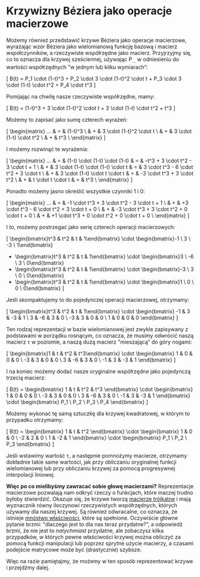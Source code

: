 # Krzywizny Béziera jako operacje macierzowe

Możemy również przedstawić krzywe Béziera jako operacje macierzowe, wyrażając wzór Béziera jako wielomianową funkcję bazową i macierz współczynników, a rzeczywiste współrzędne jako macierz. Przyjrzyjmy się, co to oznacza dla krzywej sześciennej, używając P<sub>...</sub> w odniesieniu do wartości współrzędnych "w jednym lub kilku wymiarach”:

\[
B(t) = P_1 \cdot (1-t)^3 + P_2 \cdot 3 \cdot (1-t)^2 \cdot t + P_3 \cdot 3 \cdot (1-t) \cdot t^2 + P_4 \cdot t^3
\]

Pomijając na chwilę nasze rzeczywiste współrzędne, mamy:

\[
B(t) = (1-t)^3 + 3 \cdot (1-t)^2 \cdot t + 3 \cdot (1-t) \cdot t^2 + t^3
\]

Możemy to zapisać jako sumę czterech wyrażeń:

\[
  \begin{matrix}
   ... & = & (1-t)^3 \\
     & + & 3 \cdot (1-t)^2 \cdot t \\
     & + & 3 \cdot (1-t) \cdot t^2 \\
     & + & t^3 \\
  \end{matrix}
\]

I możemy rozwinąć te wyrażenia:

\[
  \begin{matrix}
   ... & = & (1-t) \cdot (1-t) \cdot (1-t) & = & -t^3 + 3 \cdot t^2 - 3 \cdot t + 1 \\
     & + & 3 \cdot (1-t) \cdot (1-t) \cdot t & = & 3 \cdot t^3 - 6 \cdot t^2 + 3 \cdot t \\
     & + & 3 \cdot (1-t) \cdot t \cdot t & = & -3 \cdot t^3 + 3 \cdot t^2 \\
     & + & t \cdot t \cdot t & = & t^3 \\
  \end{matrix}
\]

Ponadto możemy jasno określić wszystkie czynniki 1 i 0:

\[
  \begin{matrix}
   ... & = & -1 \cdot t^3 + 3 \cdot t^2 - 3 \cdot t + 1 \\
     & + & +3 \cdot t^3 - 6 \cdot t^2 + 3 \cdot t + 0 \\
     & + & -3 \cdot t^3 + 3 \cdot t^2 + 0 \cdot t + 0 \\
     & + & +1 \cdot t^3 + 0 \cdot t^2 + 0 \cdot t + 0 \\
  \end{matrix}
\]

I *to*, możemy postrzegać jako serię czterech operacji macierzowych:

\[
  \begin{bmatrix}t^3 & t^2 & t & 1\end{bmatrix} \cdot \begin{bmatrix}-1 \\ 3 \\ -3 \\ 1\end{bmatrix}
  + \begin{bmatrix}t^3 & t^2 & t & 1\end{bmatrix} \cdot \begin{bmatrix}3 \\ -6 \\ 3 \\ 0\end{bmatrix}
  + \begin{bmatrix}t^3 & t^2 & t & 1\end{bmatrix} \cdot \begin{bmatrix}-3 \\ 3 \\ 0 \\ 0\end{bmatrix}
  + \begin{bmatrix}t^3 & t^2 & t & 1\end{bmatrix} \cdot \begin{bmatrix}1 \\ 0 \\ 0 \\ 0\end{bmatrix}
\]

Jeśli skompaktujemy to do pojedynczej operacji macierzowej, otrzymamy:

\[
  \begin{bmatrix}t^3 & t^2 & t & 1\end{bmatrix} \cdot \begin{bmatrix}
      -1 &  3 & -3 & 1 \\
       3 & -6 &  3 & 0 \\
      -3 &  3 &  0 & 0 \\
       1 &  0 &  0 & 0
    \end{bmatrix}
\]

Ten rodzaj reprezentacji w bazie wielomianowej jest zwykle zapisywany z podstawami w porządku rosnącym, co oznacza, że musimy odwrócić naszą macierz `t` w poziomie, a naszą dużą macierz "mieszającą” do góry nogami:

\[
  \begin{bmatrix}1 & t & t^2 & t^3\end{bmatrix} \cdot \begin{bmatrix}
       1 &  0 &  0 & 0 \\
      -3 &  3 &  0 & 0 \\
       3 & -6 &  3 & 0 \\
      -1 &  3 & -3 & 1
    \end{bmatrix}
\]

I na koniec możemy dodać nasze oryginalne współrzędne jako pojedynczą trzecią macierz:

\[
  B(t) = \begin{bmatrix}
  1 & t & t^2 & t^3
  \end{bmatrix}
  \cdot
  \begin{bmatrix}
   1 &  0 &  0 & 0 \\
  -3 &  3 &  0 & 0 \\
   3 & -6 &  3 & 0 \\
  -1 &  3 & -3 & 1
  \end{bmatrix}
  \cdot
  \begin{bmatrix}
  P_1 \\ P_2 \\ P_3 \\ P_4
  \end{bmatrix}
\]

Możemy wykonać tę samą sztuczkę dla krzywej kwadratowej, w którym to przypadku otrzymamy:

\[
  B(t) = \begin{bmatrix}
  1 & t & t^2
  \end{bmatrix}
  \cdot
  \begin{bmatrix}
   1 &  0 & 0 \\
  -2 &  2 & 0 \\
   1 & -2 & 1
  \end{bmatrix}
  \cdot
  \begin{bmatrix}
  P_1 \\ P_2 \\ P_3
  \end{bmatrix}
\]

Jeśli wstawimy wartość `t`, a następnie pomnożymy macierze, otrzymamy dokładnie takie same wartości, jak przy obliczaniu oryginalnej funkcji wielomianowej lub przy obliczaniu krzywej za pomocą progresywnej interpolacji liniowej.

**Więc po co mielibyśmy zawracać sobie głowę macierzami?** Reprezentacje macierzowe pozwalają nam odkryć rzeczy o funkcjach, które inaczej trudno byłoby stwierdzić. Okazuje się, że krzywe tworzą [macierze trójkątne](https://en.wikipedia.org/wiki/Triangular_matrix) i mają wyznacznik równy iloczynowi rzeczywistych współrzędnych, których używamy dla naszej krzywej. Są również odwracalne, co oznacza, że istnieje [mnóstwo właściwości](https://en.wikipedia.org/wiki/Invertible_matrix#The_invertible_matrix_theorem), które są spełnione. Oczywiście główne pytanie brzmi: "dlaczego jest to dla nas teraz przydatne?”, a odpowiedź brzmi, że nie jest to *natychmiast* przydatne, ale zobaczysz kilka przypadków, w których pewne właściwości krzywej można obliczyć za pomocą funkcji manipulacji lub poprzez sprytne użycie macierzy, a czasami podejście matrycowe może być (drastycznie) szybsze.

Więc na razie pamiętajmy, że możemy w ten sposób reprezentować krzywe i przejdźmy dalej.
